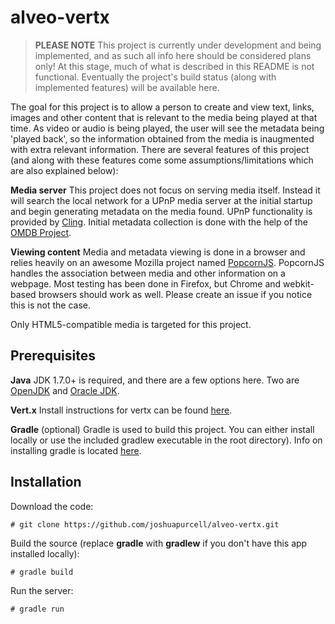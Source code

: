 alveo-vertx
===========

> **PLEASE NOTE** This project is currently under development and being implemented, and as such all info here should be considered plans only! At this stage, much of what is described in this README is not functional. Eventually the project's build status (along with implemented features) will be available here.

The goal for this project is to allow a person to create and view text, links, images and other content that is relevant to the media being played at that time. As video or audio is being played, the user will see the metadata being 'played back', so the information obtained from the media is inaugmented with extra relevant information. There are several features of this project (and along with these features come some assumptions/limitations which are also explained below):

**Media server**
This project does not focus on serving media itself. Instead it will search the local network for a UPnP media server at the initial startup and begin generating metadata on the media found. UPnP functionality is provided by [Cling](http://4thline.org/projects/cling/). Initial metadata collection is done with the help of the [OMDB Project](http://omdbapi.com/).

**Viewing content**
Media and metadata viewing is done in a browser and relies heavily on an awesome Mozilla project named [PopcornJS](http://popcornjs.org/). PopcornJS handles the association between media and other information on a webpage. Most testing has been done in Firefox, but Chrome and webkit-based browsers should work as well. Please create an issue if you notice this is not the case.

Only HTML5-compatible media is targeted for this project.

Prerequisites
-------------

**Java**
JDK 1.7.0+ is required, and there are a few options here. Two are [OpenJDK](http://download.java.net/openjdk/jdk7/) and [Oracle JDK](http://www.oracle.com/technetwork/java/javase/downloads/jdk7-downloads-1880260.html).

**Vert.x**
Install instructions for vertx can be found [here](http://vertx.io/install.html).

**Gradle** (optional)
Gradle is used to build this project. You can either install locally or use the included gradlew executable in the root directory). Info on installing gradle is located [here](http://www.gradle.org/downloads).

Installation
------------

Download the code:

    # git clone https://github.com/joshuapurcell/alveo-vertx.git

Build the source (replace **gradle** with **gradlew** if you don't have this app installed locally):

    # gradle build

Run the server:

    # gradle run


